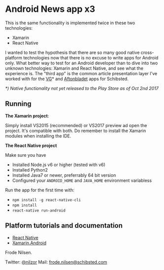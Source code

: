 # Android News app x3

This is the same functionality is implemented twice in these two technologies:

- Xamarin
- React Native

I wanted to test the hypothesis that there are so many good native cross-platform technologies now that there is no excuse to write apps for Android only. What better way to test for an Android developer than to dive into two unknown technologies: Xamarin and React Native, and see what the experience is. The "third app" is the common article presentation layer I've worked with for the [VG](https://play.google.com/store/apps/details?id=com.agens.android.vgsnarvei)* and [Aftonbladet](https://play.google.com/store/apps/details?id=se.aftonbladet.start) apps for Schibsted.

_\*) Native functionality not yet released to the Play Store as of Oct 2nd 2017_

## Running

**The Xamarin project**:

Simply install VS2015 (recommended) or VS2017 preview ad open the project. It's compatible with both. Do remember to install the Xamarin modules when installing the IDE.

**The React Native project**

Make sure you have

 - Installed Node.js v6 or higher (tested with v6)
 - Installed Python2 
 - Installed Java7 or newer, preferrably 64 bit version
 - Configured your `ANDROID_HOME` and `JAVA_HOME` environment variabless
 
Run the app for the first time with:

 - `npm install -g react-native-cli`
 - `npm install`
 - `react-native run-android`
 
## Platform tutorials and documentation

- [React Native](https://facebook.github.io/react-native/docs/getting-started.html)
- [Xamarin.Android](https://developer.xamarin.com/guides/android/)

Frode Nilsen.

Twitter: [@nilzor](https://twitter.com/Nilzor)
Mail: frode.nilsen@schibsted.com
